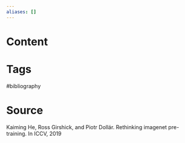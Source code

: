 ```yaml
---
aliases: []
---
```

# Content

# Tags
#bibliography 

# Source
Kaiming He, Ross Girshick, and Piotr Dollár. Rethinking imagenet pre-training. In ICCV, 2019